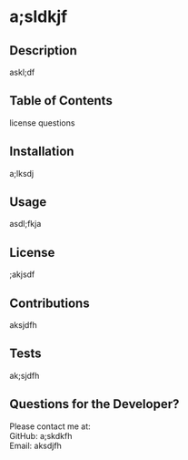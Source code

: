 # a;sldkjf

  ## Description

  askl;df

  ## Table of Contents 

  license questions 
    
  ## Installation

  a;lksdj

  ## Usage

  asdl;fkja

  ## License

  ;akjsdf

  ## Contributions

  aksjdfh

  ## Tests

  ak;sjdfh

  ## Questions for the Developer?

  Please contact me at:  
  GitHub: a;skdkfh  
  Email: aksdjfh
  